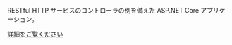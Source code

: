 ﻿RESTful HTTP サービスのコントローラの例を備えた ASP.NET Core アプリケーション。

[詳細をご覧ください](https://docs.microsoft.com/aspnet/core/tutorials/first-web-api?view=aspnetcore-2.2)
